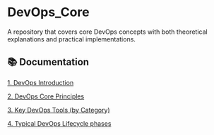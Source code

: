 # DevOps_Core
A repository that covers core DevOps concepts with both theoretical explanations and practical implementations.

## 📚 Documentation
  [1. DevOps Introduction](DevOpsIntroduction.md)
  
  [2. DevOps Core Principles](DevOpsCorePrinciples.md)

  [3. Key DevOps Tools (by Category)](DevOpsTools.md)

  [4. Typical DevOps Lifecycle phases](DevOpsLifecycle.md)


